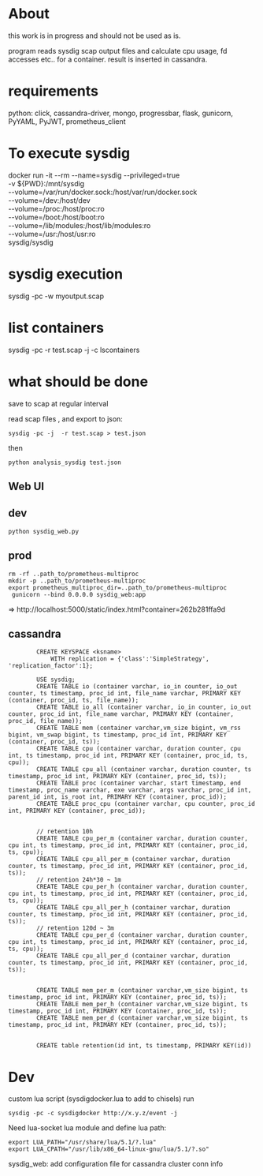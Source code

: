 # About

this work is in progress and should not be used as is.

program reads sysdig scap output files and calculate cpu usage, fd accesses etc.. for a container.
result is inserted in cassandra.



# requirements

python: click, cassandra-driver, mongo, progressbar, flask, gunicorn, PyYAML, PyJWT, prometheus_client

# To execute sysdig

docker run -it --rm --name=sysdig --privileged=true \
           -v ${PWD}:/mnt/sysdig \
           --volume=/var/run/docker.sock:/host/var/run/docker.sock \
           --volume=/dev:/host/dev \
           --volume=/proc:/host/proc:ro \
           --volume=/boot:/host/boot:ro \
           --volume=/lib/modules:/host/lib/modules:ro \
           --volume=/usr:/host/usr:ro \
           sysdig/sysdig


# sysdig execution

sysdig -pc -w myoutput.scap


# list containers

sysdig -pc -r test.scap  -j -c lscontainers


# what should be done

save to scap at regular interval

read scap files , and export to json:

    sysdig -pc -j  -r test.scap > test.json


then

    python analysis_sysdig test.json


## Web UI


## dev

    python sysdig_web.py

## prod

    rm -rf ..path_to/prometheus-multiproc
    mkdir -p ..path_to/prometheus-multiproc
    export prometheus_multiproc_dir=..path_to/prometheus-multiproc
     gunicorn --bind 0.0.0.0 sysdig_web:app

=> http://localhost:5000/static/index.html?container=262b281ffa9d

## cassandra

            CREATE KEYSPACE <ksname>
                WITH replication = {'class':'SimpleStrategy', 'replication_factor':1};

            USE sysdig;
            CREATE TABLE io (container varchar, io_in counter, io_out counter, ts timestamp, proc_id int, file_name varchar, PRIMARY KEY (container, proc_id, ts, file_name));
            CREATE TABLE io_all (container varchar, io_in counter, io_out counter, proc_id int, file_name varchar, PRIMARY KEY (container, proc_id, file_name));
            CREATE TABLE mem (container varchar,vm_size bigint, vm_rss bigint, vm_swap bigint, ts timestamp, proc_id int, PRIMARY KEY (container, proc_id, ts));
            CREATE TABLE cpu (container varchar, duration counter, cpu int, ts timestamp, proc_id int, PRIMARY KEY (container, proc_id, ts, cpu));
            CREATE TABLE cpu_all (container varchar, duration counter, ts timestamp, proc_id int, PRIMARY KEY (container, proc_id, ts));
            CREATE TABLE proc (container varchar, start timestamp, end timestamp, proc_name varchar, exe varchar, args varchar, proc_id int, parent_id int, is_root int, PRIMARY KEY (container, proc_id));
            CREATE TABLE proc_cpu (container varchar, cpu counter, proc_id int, PRIMARY KEY (container, proc_id));


            // retention 10h
            CREATE TABLE cpu_per_m (container varchar, duration counter, cpu int, ts timestamp, proc_id int, PRIMARY KEY (container, proc_id, ts, cpu));
            CREATE TABLE cpu_all_per_m (container varchar, duration counter, ts timestamp, proc_id int, PRIMARY KEY (container, proc_id, ts));
            // retention 24h*30 ~ 1m
            CREATE TABLE cpu_per_h (container varchar, duration counter, cpu int, ts timestamp, proc_id int, PRIMARY KEY (container, proc_id, ts, cpu));
            CREATE TABLE cpu_all_per_h (container varchar, duration counter, ts timestamp, proc_id int, PRIMARY KEY (container, proc_id, ts));
            // retention 120d ~ 3m
            CREATE TABLE cpu_per_d (container varchar, duration counter, cpu int, ts timestamp, proc_id int, PRIMARY KEY (container, proc_id, ts, cpu));
            CREATE TABLE cpu_all_per_d (container varchar, duration counter, ts timestamp, proc_id int, PRIMARY KEY (container, proc_id, ts));


            CREATE TABLE mem_per_m (container varchar,vm_size bigint, ts timestamp, proc_id int, PRIMARY KEY (container, proc_id, ts));
            CREATE TABLE mem_per_h (container varchar,vm_size bigint, ts timestamp, proc_id int, PRIMARY KEY (container, proc_id, ts));
            CREATE TABLE mem_per_d (container varchar,vm_size bigint, ts timestamp, proc_id int, PRIMARY KEY (container, proc_id, ts));


            CREATE table retention(id int, ts timestamp, PRIMARY KEY(id))
# Dev

custom lua script (sysdigdocker.lua to add to chisels) run

    sysdig -pc -c sysdigdocker http://x.y.z/event -j


Need lua-socket lua module and define lua path:

    export LUA_PATH="/usr/share/lua/5.1/?.lua"
    export LUA_CPATH="/usr/lib/x86_64-linux-gnu/lua/5.1/?.so"



sysdig_web: add configuration file for cassandra cluster conn info
